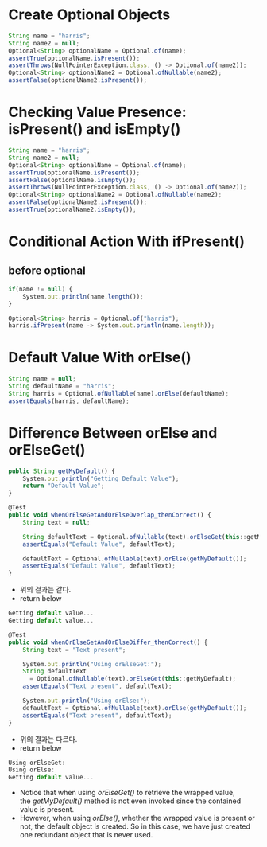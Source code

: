 [](https://www.baeldung.com/java-optional)

# Create Optional Objects

```jsx
String name = "harris";
String name2 = null;
Optional<String> optionalName = Optional.of(name);
assertTrue(optionalName.isPresent());
assertThrows(NullPointerException.class, () -> Optional.of(name2));
Optional<String> optionalName2 = Optional.ofNullable(name2);
assertFalse(optionalName2.isPresent());
```

# Checking Value Presence: isPresent() and isEmpty()

```jsx
String name = "harris";
String name2 = null;
Optional<String> optionalName = Optional.of(name);
assertTrue(optionalName.isPresent());
assertFalse(optionalName.isEmpty());
assertThrows(NullPointerException.class, () -> Optional.of(name2));
Optional<String> optionalName2 = Optional.ofNullable(name2);
assertFalse(optionalName2.isPresent());
assertTrue(optionalName2.isEmpty());
```

# Conditional Action With ifPresent()

## before optional

```jsx
if(name != null) {
    System.out.println(name.length());
}
```

```jsx
Optional<String> harris = Optional.of("harris");
harris.ifPresent(name -> System.out.println(name.length));
```

# Default Value With orElse()

```jsx
String name = null;
String defaultName = "harris";
String harris = Optional.ofNullable(name).orElse(defaultName);
assertEquals(harris, defaultName);
```

# Difference Between orElse and orElseGet()

```jsx
public String getMyDefault() {
    System.out.println("Getting Default Value");
    return "Default Value";
}

@Test
public void whenOrElseGetAndOrElseOverlap_thenCorrect() {
    String text = null;

    String defaultText = Optional.ofNullable(text).orElseGet(this::getMyDefault);
    assertEquals("Default Value", defaultText);

    defaultText = Optional.ofNullable(text).orElse(getMyDefault());
    assertEquals("Default Value", defaultText);
}
```

- 위의 결과는 같다.
- return below

```jsx
Getting default value...
Getting default value...
```

```jsx
@Test
public void whenOrElseGetAndOrElseDiffer_thenCorrect() {
    String text = "Text present";

    System.out.println("Using orElseGet:");
    String defaultText 
      = Optional.ofNullable(text).orElseGet(this::getMyDefault);
    assertEquals("Text present", defaultText);

    System.out.println("Using orElse:");
    defaultText = Optional.ofNullable(text).orElse(getMyDefault());
    assertEquals("Text present", defaultText);
}
```

- 위의 결과는 다르다.
- return below

```jsx
Using orElseGet:
Using orElse:
Getting default value...
```

- Notice that when using *orElseGet()* to retrieve the wrapped value, the *getMyDefault()* method is not even invoked since the contained value is present.
- However, when using *orElse()*, whether the wrapped value is present or not, the default object is created. So in this case, we have just created one redundant object that is never used.
